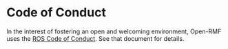 # Code of Conduct

In the interest of fostering an open and welcoming environment, Open-RMF uses the [ROS Code of Conduct](https://osrf.github.io/code_of_conduct/).
See that document for details.
